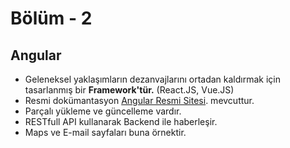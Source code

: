 
# Bölüm - 2

## Angular
*   Geleneksel yaklaşımların dezanvajlarını ortadan kaldırmak için tasarlanmış bir **Framework'tür.** (React.JS, Vue.JS)
*   Resmi dokümantasyon [Angular Resmi Sitesi](https://angular.dev/). mevcuttur.
*   Parçalı yükleme ve güncelleme vardır.
*   RESTfull API kullanarak Backend ile haberleşir.
*   Maps ve E-mail sayfaları buna örnektir.